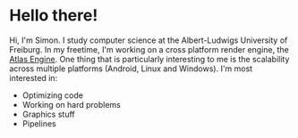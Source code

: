 # Hello there!
Hi, I'm Simon. I study computer science at the Albert-Ludwigs University of Freiburg. In my freetime, I'm working on a cross platform render engine, the [Atlas Engine](https://github.com/tippesi/Atlas-Engine). One thing that is particularly interesting to me is the scalability across multiple platforms (Android, Linux and Windows).
I'm most interested in:
- Optimizing code
- Working on hard problems
- Graphics stuff
- Pipelines
